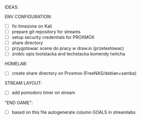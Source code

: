 IDEAS:

ENV CONFIGURATION:
- [ ] fix timezone on Kali
- [ ] prepare git repository for streams
- [ ] setup security credentials for PROXMOX 
- [ ] share directory 
- [ ] przygotowac scene do pracy w draw.io (przetestowac)
- [ ] zrobic opis toolstacka and techstacka komendy twitcha

HOMELAB:
- [ ] create share directory on Proxmox (FreeNAS/debian+samba)

STREAM LAYOUT:
- [ ] add pomodoro timer on stream


"END GAME":
- [ ] based on this file autogenerate column GOALS in streamlabs